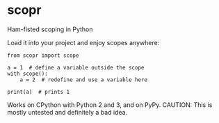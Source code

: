 # scopr
Ham-fisted scoping in Python

Load it into your project and enjoy scopes anywhere:

    from scopr import scope

    a = 1  # define a variable outside the scope
    with scope():
        a = 2  # redefine and use a variable here

    print(a)  # prints 1


Works on CPython with Python 2 and 3, and on PyPy.
CAUTION: This is mostly untested and definitely a bad idea.
